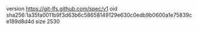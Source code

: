 version https://git-lfs.github.com/spec/v1
oid sha256:1a35fa0011b9f3d63b6c58658149129e630c0edb9b0600a1e75839ce189d8d4d
size 2530
